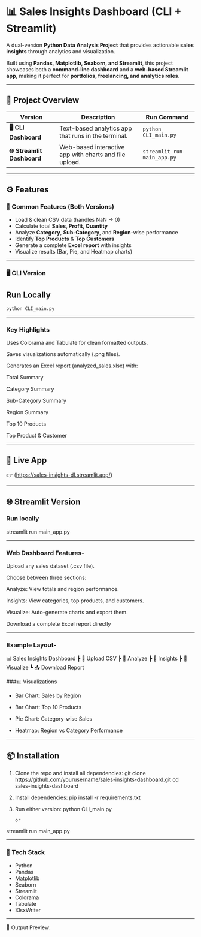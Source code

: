 # 📊 Sales Insights Dashboard (CLI + Streamlit)

A dual-version **Python Data Analysis Project** that provides actionable **sales insights** through analytics and visualization.

Built using **Pandas, Matplotlib, Seaborn, and Streamlit**, this project showcases both a **command-line dashboard** and a **web-based Streamlit app**, making it perfect for **portfolios, freelancing, and analytics roles**.

---

## 🧩 Project Overview

| Version | Description | Run Command |
|----------|--------------|--------------|
| **🖥️ CLI Dashboard** | Text-based analytics app that runs in the terminal. | `python CLI_main.py` |
| **🌐 Streamlit Dashboard** | Web-based interactive app with charts and file upload. | `streamlit run main_app.py` |

---

## ⚙️ Features

### 🔹 Common Features (Both Versions)
- Load & clean CSV data (handles NaN → 0)
- Calculate total **Sales, Profit, Quantity**
- Analyze **Category**, **Sub-Category**, and **Region**-wise performance
- Identify **Top Products** & **Top Customers**
- Generate a complete **Excel report** with insights
- Visualize results (Bar, Pie, and Heatmap charts)

---

### 🖥️ CLI Version

## Run Locally
```bash
python CLI_main.py

```
---

### Key Highlights

Uses Colorama and Tabulate for clean formatted outputs.

Saves visualizations automatically (.png files).

Generates an Excel report (analyzed_sales.xlsx) with:

Total Summary

Category Summary

Sub-Category Summary

Region Summary

Top 10 Products

Top Product & Customer

---

## 🚀 Live App
👉 (https://sales-insights-dl.streamlit.app/)

---

## 🌐 Streamlit Version

### Run locally 
streamlit run main_app.py

---

### Web Dashboard Features-

Upload any sales dataset (.csv file).

Choose between three sections:

Analyze: View totals and region performance.

Insights: View categories, top products, and customers.

Visualize: Auto-generate charts and export them.

Download a complete Excel report directly

---

### Example Layout-
📊 Sales Insights Dashboard
 ┣ 📂 Upload CSV
 ┣ 🔘 Analyze
 ┣ 🔘 Insights
 ┣ 🔘 Visualize
 ┗ 📥 Download Report

###📊 Visualizations

- Bar Chart: Sales by Region

- Bar Chart: Top 10 Products

- Pie Chart: Category-wise Sales

- Heatmap: Region vs Category Performance

---

## 📦 Installation
1. Clone the repo and install all dependencies:
git clone https://github.com/yourusername/sales-insights-dashboard.git
cd sales-insights-dashboard

2. Install dependencies:
pip install -r requirements.txt

3. Run either version: 
python CLI_main.py

       or

streamlit run main_app.py


---

### 🧠 Tech Stack
- Python
- Pandas
- Matplotlib
- Seaborn
- Streamlit
- Colorama
- Tabulate
- XlsxWriter

---

📸 Output Preview:




